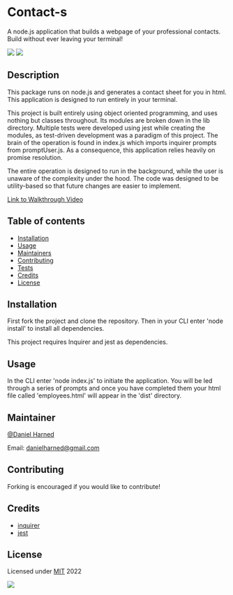 # Contact-s
A node.js application that builds a webpage of your professional contacts. Build without ever leaving your terminal!

  ![](https://img.shields.io/badge/javascript-98-blue?logo=javascript)
  ![](https://img.shields.io/badge/html-1-blue?logo=html)

  ## Description

  This package runs on node.js and generates a contact sheet for you in html. This application is designed to run entirely in your terminal.

  This project is built entirely using object oriented programming, and uses nothing but classes throughout. Its modules are broken down in the lib directory.
  Multiple tests were developed using jest while creating the modules, as test-driven development was a paradigm of this project.
  The brain of the operation is found in index.js which imports inquirer prompts from promptUser.js. As a consequence, this application relies heavily on promise resolution.

  The entire operation is designed to run in the background, while the user is unaware of the complexity under the hood.
  The code was designed to be utility-based so that future changes are easier to implement.

  [Link to Walkthrough Video]()

  ## Table of contents

  * [Installation](#installation)
  * [Usage](#usage)
  * [Maintainers](#maintainers)
  * [Contributing](#contributing)
  * [Tests](#tests)
  * [Credits](#credits)
  * [License](#license)

  ## Installation
  First fork the project and clone the repository. Then in your CLI enter 'node install' to install all dependencies.

  This project requires Inquirer and jest as dependencies.

  ## Usage
  In the CLI enter 'node index.js' to initiate the application. You will be led through a series of prompts and once you have completed them your html file called 'employees.html' will appear in the 'dist' directory.

  ## Maintainer
  [@Daniel Harned](https://github.com/DrDano)

  Email: [danielharned@gmail.com](mailto:danielharned@gmail.com)

  ## Contributing
  Forking is encouraged if you would like to contribute!

  ## Credits
  
  * [inquirer](https://www.npmjs.com/package/inquirer)
  * [jest](https://jestjs.io/)

  ## License
  Licensed under [MIT](https://choosealicense.com/licenses/mit) 2022 
  
  ![](https://img.shields.io/badge/license-MIT-blue)
